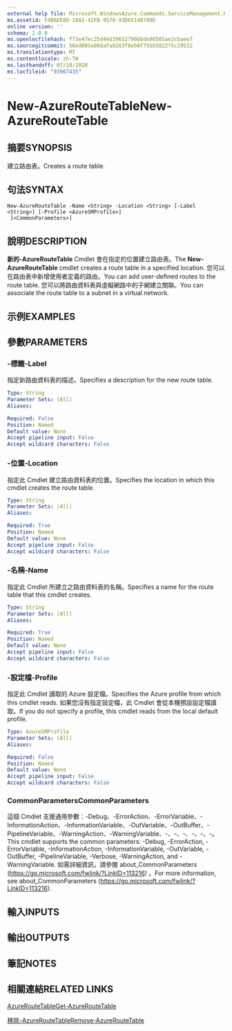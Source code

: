 ```yaml
---
external help file: Microsoft.WindowsAzure.Commands.ServiceManagement.Network.dll-Help.xml
ms.assetid: F4BADE88-28A2-42FB-9578-93D65148709E
online version: ''
schema: 2.0.0
ms.openlocfilehash: f73e47ec25d44d3965279066de98585ae2cbaee7
ms.sourcegitcommit: 56ed085a868afa8263f8eb0f755b5822f5c29532
ms.translationtype: MT
ms.contentlocale: zh-TW
ms.lasthandoff: 07/18/2020
ms.locfileid: "93967435"
---
```

# <span data-ttu-id="23823-101">New-AzureRouteTable</span><span class="sxs-lookup"><span data-stu-id="23823-101">New-AzureRouteTable</span></span>

## <span data-ttu-id="23823-102">摘要</span><span class="sxs-lookup"><span data-stu-id="23823-102">SYNOPSIS</span></span>
<span data-ttu-id="23823-103">建立路由表。</span><span class="sxs-lookup"><span data-stu-id="23823-103">Creates a route table.</span></span>

## <span data-ttu-id="23823-104">句法</span><span class="sxs-lookup"><span data-stu-id="23823-104">SYNTAX</span></span>

```
New-AzureRouteTable -Name <String> -Location <String> [-Label <String>] [-Profile <AzureSMProfile>]
 [<CommonParameters>]
```

## <span data-ttu-id="23823-105">說明</span><span class="sxs-lookup"><span data-stu-id="23823-105">DESCRIPTION</span></span>
<span data-ttu-id="23823-106">**新的-AzureRouteTable** Cmdlet 會在指定的位置建立路由表。</span><span class="sxs-lookup"><span data-stu-id="23823-106">The **New-AzureRouteTable** cmdlet creates a route table in a specified location.</span></span>
<span data-ttu-id="23823-107">您可以在路由表中新增使用者定義的路由。</span><span class="sxs-lookup"><span data-stu-id="23823-107">You can add user-defined routes to the route table.</span></span>
<span data-ttu-id="23823-108">您可以將路由資料表與虛擬網路中的子網建立關聯。</span><span class="sxs-lookup"><span data-stu-id="23823-108">You can associate the route table to a subnet in a virtual network.</span></span>

## <span data-ttu-id="23823-109">示例</span><span class="sxs-lookup"><span data-stu-id="23823-109">EXAMPLES</span></span>

## <span data-ttu-id="23823-110">參數</span><span class="sxs-lookup"><span data-stu-id="23823-110">PARAMETERS</span></span>

### <span data-ttu-id="23823-111">-標籤</span><span class="sxs-lookup"><span data-stu-id="23823-111">-Label</span></span>
<span data-ttu-id="23823-112">指定新路由資料表的描述。</span><span class="sxs-lookup"><span data-stu-id="23823-112">Specifies a description for the new route table.</span></span>

```yaml
Type: String
Parameter Sets: (All)
Aliases: 

Required: False
Position: Named
Default value: None
Accept pipeline input: False
Accept wildcard characters: False
```

### <span data-ttu-id="23823-113">-位置</span><span class="sxs-lookup"><span data-stu-id="23823-113">-Location</span></span>
<span data-ttu-id="23823-114">指定此 Cmdlet 建立路由資料表的位置。</span><span class="sxs-lookup"><span data-stu-id="23823-114">Specifies the location in which this cmdlet creates the route table.</span></span>

```yaml
Type: String
Parameter Sets: (All)
Aliases: 

Required: True
Position: Named
Default value: None
Accept pipeline input: False
Accept wildcard characters: False
```

### <span data-ttu-id="23823-115">-名稱</span><span class="sxs-lookup"><span data-stu-id="23823-115">-Name</span></span>
<span data-ttu-id="23823-116">指定此 Cmdlet 所建立之路由資料表的名稱。</span><span class="sxs-lookup"><span data-stu-id="23823-116">Specifies a name for the route table that this cmdlet creates.</span></span>

```yaml
Type: String
Parameter Sets: (All)
Aliases: 

Required: True
Position: Named
Default value: None
Accept pipeline input: False
Accept wildcard characters: False
```

### <span data-ttu-id="23823-117">-設定檔</span><span class="sxs-lookup"><span data-stu-id="23823-117">-Profile</span></span>
<span data-ttu-id="23823-118">指定此 Cmdlet 讀取的 Azure 設定檔。</span><span class="sxs-lookup"><span data-stu-id="23823-118">Specifies the Azure profile from which this cmdlet reads.</span></span> <span data-ttu-id="23823-119">如果您沒有指定設定檔，此 Cmdlet 會從本機預設設定檔讀取。</span><span class="sxs-lookup"><span data-stu-id="23823-119">If you do not specify a profile, this cmdlet reads from the local default profile.</span></span>

```yaml
Type: AzureSMProfile
Parameter Sets: (All)
Aliases: 

Required: False
Position: Named
Default value: None
Accept pipeline input: False
Accept wildcard characters: False
```

### <span data-ttu-id="23823-120">CommonParameters</span><span class="sxs-lookup"><span data-stu-id="23823-120">CommonParameters</span></span>
<span data-ttu-id="23823-121">這個 Cmdlet 支援通用參數：-Debug、-ErrorAction、-ErrorVariable、-InformationAction、-InformationVariable、-OutVariable、-OutBuffer、-PipelineVariable、-WarningAction、-WarningVariable、-、-、-、-、-、-。</span><span class="sxs-lookup"><span data-stu-id="23823-121">This cmdlet supports the common parameters: -Debug, -ErrorAction, -ErrorVariable, -InformationAction, -InformationVariable, -OutVariable, -OutBuffer, -PipelineVariable, -Verbose, -WarningAction, and -WarningVariable.</span></span> <span data-ttu-id="23823-122">如需詳細資訊，請參閱 about_CommonParameters (https://go.microsoft.com/fwlink/?LinkID=113216) 。</span><span class="sxs-lookup"><span data-stu-id="23823-122">For more information, see about_CommonParameters (https://go.microsoft.com/fwlink/?LinkID=113216).</span></span>

## <span data-ttu-id="23823-123">輸入</span><span class="sxs-lookup"><span data-stu-id="23823-123">INPUTS</span></span>

## <span data-ttu-id="23823-124">輸出</span><span class="sxs-lookup"><span data-stu-id="23823-124">OUTPUTS</span></span>

## <span data-ttu-id="23823-125">筆記</span><span class="sxs-lookup"><span data-stu-id="23823-125">NOTES</span></span>

## <span data-ttu-id="23823-126">相關連結</span><span class="sxs-lookup"><span data-stu-id="23823-126">RELATED LINKS</span></span>

[<span data-ttu-id="23823-127">AzureRouteTable</span><span class="sxs-lookup"><span data-stu-id="23823-127">Get-AzureRouteTable</span></span>](./Get-AzureRouteTable.md)

[<span data-ttu-id="23823-128">移除-AzureRouteTable</span><span class="sxs-lookup"><span data-stu-id="23823-128">Remove-AzureRouteTable</span></span>](./Remove-AzureRouteTable.md)


